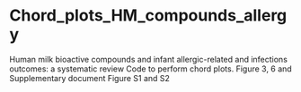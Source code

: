 # Chord_plots_HM_compounds_allergy
Human milk bioactive compounds and infant allergic-related and infections outcomes: a systematic review
Code to perform chord plots. Figure 3, 6 and Supplementary document Figure S1 and S2
